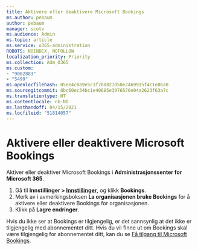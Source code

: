```yaml
---
title: Aktivere eller deaktivere Microsoft Bookings
ms.author: pebaum
author: pebaum
manager: scotv
ms.audience: Admin
ms.topic: article
ms.service: o365-administration
ROBOTS: NOINDEX, NOFOLLOW
localization_priority: Priority
ms.collection: Adm_O365
ms.custom:
- "9002883"
- "5499"
ms.openlocfilehash: 05ee4c8a9e5c3f7b0827d50e2469915f4c1e86a0
ms.sourcegitcommit: 8bc60ec34bc1e40685e3976576e04a2623f63a7c
ms.translationtype: HT
ms.contentlocale: nb-NO
ms.lasthandoff: 04/15/2021
ms.locfileid: "51814057"
---
```

# <a name="enable-or-disable-microsoft-bookings"></a>Aktivere eller deaktivere Microsoft Bookings

Aktiver eller deaktiver Microsoft Bookings i **Administrasjonssenter for Microsoft 365**.

1. Gå til **Innstillinger > [Innstillinger](https://admin.microsoft.com/Adminportal/Home?source=applauncher#/Settings/Services)**, og klikk **Bookings**.
2. Merk av i avmerkingsboksen **La organisasjonen bruke Bookings** for å aktivere eller deaktivere Bookings for organisasjonen.
3. Klikk på **Lagre endringer**.

Hvis du ikke ser at Bookings er tilgjengelig, er det sannsynlig at det ikke er tilgjengelig med abonnementet ditt. Hvis du vil finne ut om Bookings skal være tilgjengelig for abonnementet ditt, kan du se [Få tilgang til Microsoft Bookings](https://support.microsoft.com/nb-NO/office/get-access-to-microsoft-bookings-5382dc07-aaa5-45c9-8767-502333b214ce).
